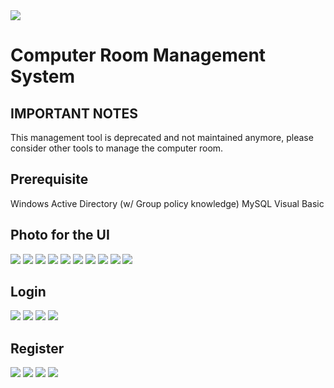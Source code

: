 <img src="https://img.shields.io/badge/License-Open%20Source-blue"> 

# Computer Room Management System

## IMPORTANT NOTES

This management tool is deprecated and not maintained anymore, please consider other tools to manage the computer room.

## Prerequisite
Windows Active Directory (w/ Group policy knowledge)
MySQL
Visual Basic

## Photo for the UI
 

<img src="https://raw.githubusercontent.com/yeungalan/Computer_Room_Managerment_System/master/img/MainUI_Home.PNG"> 
<img src="https://raw.githubusercontent.com/yeungalan/Computer_Room_Managerment_System/master/img/MainUI_log.PNG"> 
<img src="https://raw.githubusercontent.com/yeungalan/Computer_Room_Managerment_System/master/img/MainUI_seat.PNG"> 
<img src="https://raw.githubusercontent.com/yeungalan/Computer_Room_Managerment_System/master/img/MainUI_studentInfo.PNG"> 
<img src="https://raw.githubusercontent.com/yeungalan/Computer_Room_Managerment_System/master/img/MainUI_ban.PNG"> 
<img src="https://raw.githubusercontent.com/yeungalan/Computer_Room_Managerment_System/master/img/MainUI_adminInfo.PNG"> 
<img src="https://raw.githubusercontent.com/yeungalan/Computer_Room_Managerment_System/master/img/MainUI_sql.PNG"> 
<img src="https://raw.githubusercontent.com/yeungalan/Computer_Room_Managerment_System/master/img/MainUI_copyright.PNG"> 
<img src="https://raw.githubusercontent.com/yeungalan/Computer_Room_Managerment_System/master/img/login_account locked..PNG"> 
<img src="https://raw.githubusercontent.com/yeungalan/Computer_Room_Managerment_System/master/img/login_incorrect PWD.PNG">

## Login 
<img src="https://raw.githubusercontent.com/yeungalan/Computer_Room_Managerment_System/master/img/Login_.PNG"> 
<img src="https://raw.githubusercontent.com/yeungalan/Computer_Room_Managerment_System/master/img/Login_1.PNG"> 
<img src="https://raw.githubusercontent.com/yeungalan/Computer_Room_Managerment_System/master/img/Login_3.PNG"> 
<img src="https://raw.githubusercontent.com/yeungalan/Computer_Room_Managerment_System/master/img/Login_4.PNG"> 

## Register
<img src="https://raw.githubusercontent.com/yeungalan/Computer_Room_Managerment_System/master/img/Register_Init.PNG"> 
<img src="https://raw.githubusercontent.com/yeungalan/Computer_Room_Managerment_System/master/img/Register_ban.PNG"> 
<img src="https://raw.githubusercontent.com/yeungalan/Computer_Room_Managerment_System/master/img/Register_complete.PNG"> 
<img src="https://raw.githubusercontent.com/yeungalan/Computer_Room_Managerment_System/master/img/Register_seatfull.PNG"> 

